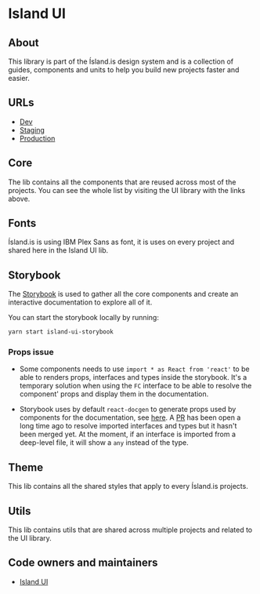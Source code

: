 # Island UI

## About

This library is part of the Ísland.is design system and is a collection of guides, components and units to help you build new projects faster and easier.

## URLs

- [Dev](https://ui.dev01.devland.is)
- [Staging](https://ui.staging01.devland.is)
- [Production](https://ui.devland.is)

## Core

The lib contains all the components that are reused across most of the projects. You can see the whole list by visiting the UI library with the links above.

## Fonts

Ísland.is is using IBM Plex Sans as font, it is uses on every project and shared here in the Island UI lib.

## Storybook

The [Storybook](https://storybook.js.org) is used to gather all the core components and create an interactive documentation to explore all of it.

You can start the storybook locally by running:

```bash
yarn start island-ui-storybook
```

### Props issue

- Some components needs to use `import * as React from 'react'` to be able to renders props, interfaces and types inside the storybook. It's a temporary solution when using the `FC` interface to be able to resolve the component' props and display them in the documentation.

- Storybook uses by default `react-docgen` to generate props used by components for the documentation, see [here](https://github.com/storybookjs/storybook/blob/master/addons/docs/react/README.md#typescript-props-with-react-docgen). A [PR](https://github.com/reactjs/react-docgen/pull/352) has been open a long time ago to resolve imported interfaces and types but it hasn't been merged yet. At the moment, if an interface is imported from a deep-level file, it will show a `any` instead of the type.

## Theme

This lib contains all the shared styles that apply to every Ísland.is projects.

## Utils

This lib contains utils that are shared across multiple projects and related to the UI library.

## Code owners and maintainers

- [Island UI](https://github.com/orgs/island-is/teams/island-ui/members)
